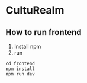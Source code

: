 # CultuRealm

## How to run frontend

1. Install npm
2. run

```
cd frontend
npm install
npm run dev
```
